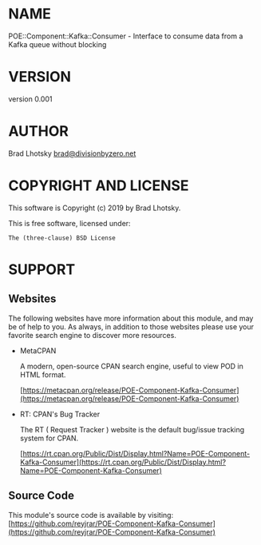 # NAME

POE::Component::Kafka::Consumer - Interface to consume data from a Kafka queue without blocking

# VERSION

version 0.001

# AUTHOR

Brad Lhotsky <brad@divisionbyzero.net>

# COPYRIGHT AND LICENSE

This software is Copyright (c) 2019 by Brad Lhotsky.

This is free software, licensed under:

    The (three-clause) BSD License

# SUPPORT

## Websites

The following websites have more information about this module, and may be of help to you. As always,
in addition to those websites please use your favorite search engine to discover more resources.

- MetaCPAN

    A modern, open-source CPAN search engine, useful to view POD in HTML format.

    [https://metacpan.org/release/POE-Component-Kafka-Consumer](https://metacpan.org/release/POE-Component-Kafka-Consumer)

- RT: CPAN's Bug Tracker

    The RT ( Request Tracker ) website is the default bug/issue tracking system for CPAN.

    [https://rt.cpan.org/Public/Dist/Display.html?Name=POE-Component-Kafka-Consumer](https://rt.cpan.org/Public/Dist/Display.html?Name=POE-Component-Kafka-Consumer)

## Source Code

This module's source code is available by visiting:
[https://github.com/reyjrar/POE-Component-Kafka-Consumer](https://github.com/reyjrar/POE-Component-Kafka-Consumer)
